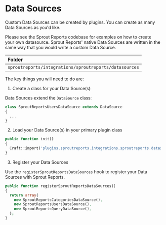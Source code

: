 # Data Sources

Custom Data Sources can be created by plugins. You can create as many Data Sources as you'd like.

Please see the Sprout Reports codebase for examples on how to create your own datasource. Sprout Reports' native Data Sources are written in the same way that you would write a custom Data Source.

| Folder |
|:------ |
| `sproutreports/integrations/sproutreports/datasources` |

The key things you will need to do are:

1) Create a class for your Data Source(s)

Data Sources extend the `DataSource` class:

``` php
class SproutReportsUsersDataSource extends DataSource
{
  ...
}
```

2) Load your Data Source(s) in your primary plugin class

``` php
public function init()
{
  Craft::import('plugins.sproutreports.integrations.sproutreports.datasources.*');
}
```

3) Register your Data Sources

Use the `registerSproutReportsDataSources` hook to register your Data Sources with Sprout Reports.

``` php
public function registerSproutReportsDataSources()
{
  return array(
    new SproutReportsCategoriesDataSource(),
    new SproutReportsUsersDataSource(),
    new SproutReportsQueryDataSource(),
  );
}
```